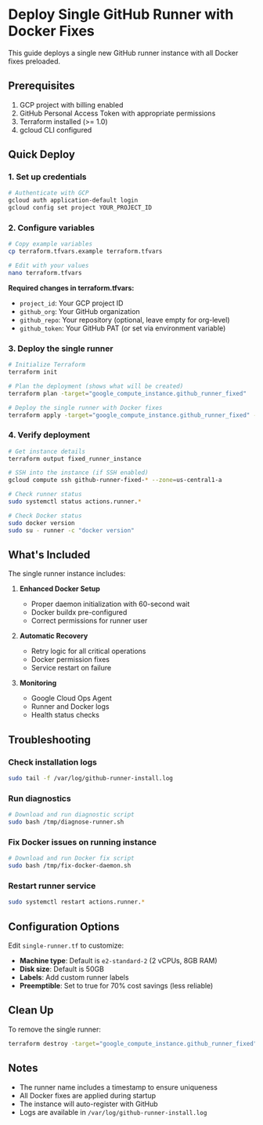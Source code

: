 # Deploy Single GitHub Runner with Docker Fixes

This guide deploys a single new GitHub runner instance with all Docker fixes preloaded.

## Prerequisites

1. GCP project with billing enabled
2. GitHub Personal Access Token with appropriate permissions
3. Terraform installed (>= 1.0)
4. gcloud CLI configured

## Quick Deploy

### 1. Set up credentials

```bash
# Authenticate with GCP
gcloud auth application-default login
gcloud config set project YOUR_PROJECT_ID
```

### 2. Configure variables

```bash
# Copy example variables
cp terraform.tfvars.example terraform.tfvars

# Edit with your values
nano terraform.tfvars
```

**Required changes in terraform.tfvars:**
- `project_id`: Your GCP project ID
- `github_org`: Your GitHub organization
- `github_repo`: Your repository (optional, leave empty for org-level)
- `github_token`: Your GitHub PAT (or set via environment variable)

### 3. Deploy the single runner

```bash
# Initialize Terraform
terraform init

# Plan the deployment (shows what will be created)
terraform plan -target="google_compute_instance.github_runner_fixed"

# Deploy the single runner with Docker fixes
terraform apply -target="google_compute_instance.github_runner_fixed" -auto-approve
```

### 4. Verify deployment

```bash
# Get instance details
terraform output fixed_runner_instance

# SSH into the instance (if SSH enabled)
gcloud compute ssh github-runner-fixed-* --zone=us-central1-a

# Check runner status
sudo systemctl status actions.runner.*

# Check Docker status
sudo docker version
sudo su - runner -c "docker version"
```

## What's Included

The single runner instance includes:

1. **Enhanced Docker Setup**
   - Proper daemon initialization with 60-second wait
   - Docker buildx pre-configured
   - Correct permissions for runner user

2. **Automatic Recovery**
   - Retry logic for all critical operations
   - Docker permission fixes
   - Service restart on failure

3. **Monitoring**
   - Google Cloud Ops Agent
   - Runner and Docker logs
   - Health status checks

## Troubleshooting

### Check installation logs
```bash
sudo tail -f /var/log/github-runner-install.log
```

### Run diagnostics
```bash
# Download and run diagnostic script
sudo bash /tmp/diagnose-runner.sh
```

### Fix Docker issues on running instance
```bash
# Download and run Docker fix script
sudo bash /tmp/fix-docker-daemon.sh
```

### Restart runner service
```bash
sudo systemctl restart actions.runner.*
```

## Configuration Options

Edit `single-runner.tf` to customize:

- **Machine type**: Default is `e2-standard-2` (2 vCPUs, 8GB RAM)
- **Disk size**: Default is 50GB
- **Labels**: Add custom runner labels
- **Preemptible**: Set to true for 70% cost savings (less reliable)

## Clean Up

To remove the single runner:

```bash
terraform destroy -target="google_compute_instance.github_runner_fixed"
```

## Notes

- The runner name includes a timestamp to ensure uniqueness
- All Docker fixes are applied during startup
- The instance will auto-register with GitHub
- Logs are available in `/var/log/github-runner-install.log`
